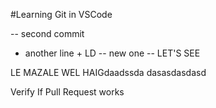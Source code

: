 #Learning Git in VSCode 


-- second commit

- another line + LD
-- new one 
-- LET'S SEE 

LE MAZALE WEL HAIGdaadssda
dasasdasdasd

Verify If Pull Request works
